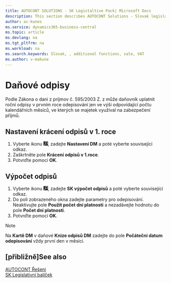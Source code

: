 ```yaml
---
title: AUTOCONT SOLUTIONS - SK Legistaltive Pack| Microsoft Docs
description: This section describes AUTOCONT Solutions - Slovak legislation
author: ac-kunes
ms.service: dynamics365-business-central
ms.topic: article
ms.devlang: na
ms.tgt_pltfrm: na
ms.workload: na
ms.search.keywords: Slovak, , additional functions, sale, VAT
ms.author: v-makune
---
```


# Daňové odpisy

Podle Zákona o dani z príjmov č. 595/2003 Z. z  může daňovník uplatnit roční odpisy v prvním roce odepisování jen ve výši odpovídající počtu kalendářních měsíců, ve kterých se majetek využíval na zabezpečení příjmů.

## Nastavení krácení odpisů v 1. roce

1. Vyberte ikonu ![Žárovky, která otevře funkci Řekněte mi](media/ui-search/search_small.png "Řekněte mi, co chcete dělat"), zadejte **Nastavení DM** a poté vyberte související odkaz.
2. Zaškrtněte pole **Krácení odpisů v 1.roce**.
3. Potvrďte pomocí **OK**.

## Výpočet odpisů

1. Vyberte ikonu ![Žárovky, která otevře funkci Řekněte mi](media/ui-search/search_small.png "Řekněte mi, co chcete dělat"), zadejte **SK výpočet odpisů** a poté vyberte související odkaz.
2. Do polí zobrazeného okna zadejte parametry pro odepisování.
   Neaktivujte pole **Použít počet dní platnosti** a nezadávejte hodnotu do pole **Počet dní platnosti**.
3. Potvrďte pomocí **OK**.

> [!NOTE]
> Na **Kartě DM** v daňové **Knize odpisů DM** zadejte do pole **Počáteční datum odepisování** vždy první den v měsíci.

## [přibližně]<g1>See also</g1>

[AUTOCONT Řešení](../index.md)  
[SK Legislativní balíček](ac-sk-legislative-pack.md)
